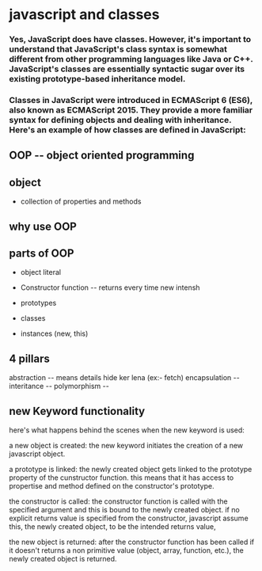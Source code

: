 # javascript and classes
### Yes, JavaScript does have classes. However, it's important to understand that JavaScript's class syntax is somewhat different from other programming languages like Java or C++. JavaScript's classes are essentially syntactic sugar over its existing prototype-based inheritance model.

### Classes in JavaScript were introduced in ECMAScript 6 (ES6), also known as ECMAScript 2015. They provide a more familiar syntax for defining objects and dealing with inheritance. Here's an example of how classes are defined in JavaScript:


## OOP -- object oriented programming

## object 
- collection of properties and methods

## why use OOP

## parts of OOP
- object literal

- Constructor function -- returns every time new intensh
- prototypes
- classes
- instances (new, this)

## 4 pillars
abstraction -- means details hide ker lena (ex:- fetch)
encapsulation -- 
interitance --
polymorphism --

## new Keyword functionality 
here's what happens behind the scenes  when the new keyword is used:

a new object is created: the new keyword initiates the creation of a new javascript object.

a prototype is linked: the newly created object gets linked to the prototype property of the cunstructor function. this means that it has access to propertise and method defined on the constructor's prototype.

the constructor is called: the constructor function is called with the specified argument and this is bound to the newly created object. if no explicit  returns value is specified from the constructor, javascript assume this, the newly created object, to be the intended returns value,

the new object is returned: after the constructor function has been called if it doesn't returns a non primitive value (object, array, function, etc.), the newly created object is returned.